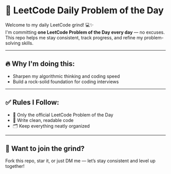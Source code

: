 # 📅 LeetCode Daily Problem of the Day

Welcome to my daily LeetCode grind! 💻✨  
I'm committing **one LeetCode Problem of the Day every day** — no excuses. This repo helps me stay consistent, track progress, and refine my problem-solving skills.

---

## 🔥 Why I'm doing this:
- Sharpen my algorithmic thinking and coding speed
- Build a rock-solid foundation for coding interviews

---

## ✅ Rules I Follow:
- 📌 Only the official LeetCode Problem of the Day
- 🧠 Write clean, readable code 
- 🗂️ Keep everything neatly organized

---

## 🚀 Want to join the grind?
Fork this repo, star it, or just DM me — let’s stay consistent and level up together!
